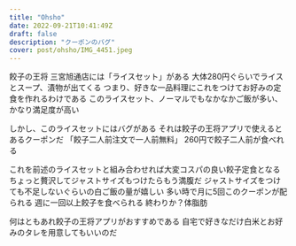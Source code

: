 ```yaml
---
title: "Ohsho"
date: 2022-09-21T10:41:49Z
draft: false
description: "クーポンのバグ"
cover: post/ohsho/IMG_4451.jpeg
---
```


餃子の王将 三宮旭通店には「ライスセット」がある
大体280円ぐらいでライスとスープ、漬物が出てくる
つまり、好きな一品料理にこれをつけてお好みの定食を作れるわけである
このライスセット、ノーマルでもなかなかご飯が多い、かなり満足度が高い

しかし、このライスセットにはバグがある
それは餃子の王将アプリで使えるとあるクーポンだ
「餃子二人前注文で一人前無料」
260円で餃子二人前が食べれる

これを前述のライスセットと組み合わせれば大変コスパの良い餃子定食となる
ちょっと贅沢してジャストサイズもつけたらもう満腹だ
ジャストサイズをつけても不足しないぐらいの白ご飯の量が嬉しい
多い時で月に5回このクーポンが配られる
週に一回以上餃子を食べられる
終わりか？体脂肪

何はともあれ餃子の王将アプリがおすすめである
自宅で好きなだけ白米とお好みのタレを用意してもいいのだ
